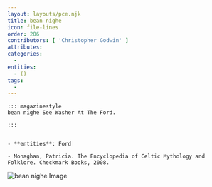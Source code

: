 ```yaml
---
layout: layouts/pce.njk
title: bean nighe
icon: file-lines
order: 206
contributors: [ 'Christopher Godwin' ]
attributes:
categories:
  - 
entities:
  - ()
tags:
  - 
---
```

``` tab [group1:Info]
::: magazinestyle
bean nighe See Washer At The Ford.

:::
```
``` tab [group1:Attributes]
```
``` tab [group1:Entities]
- **entities**: Ford
```
``` tab [group1:Sources]
- Monaghan, Patricia. The Encyclopedia of Celtic Mythology and Folklore. Checkmark Books, 2008.
```
![bean nighe Image]([None])
